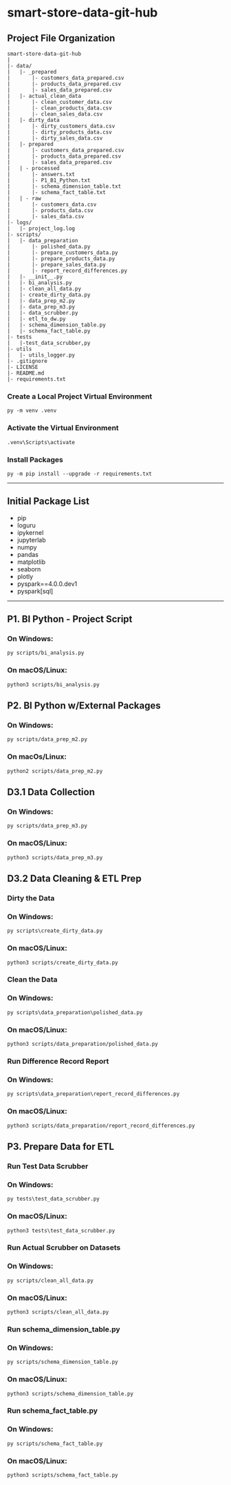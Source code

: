 # smart-store-data-git-hub

## Project File Organization

```plaintext
smart-store-data-git-hub
|
|- data/
|   |- _prepared
|       |- customers_data_prepared.csv
|       |- products_data_prepared.csv
|       |- sales_data_prepared.csv
|   |- actual_clean_data
|       |- clean_customer_data.csv
|       |- clean_products_data.csv
|       |- clean_sales_data.csv
|   |- dirty_data
|       |- dirty_customers_data.csv
|       |- dirty_products_data.csv
|       |- dirty_sales_data.csv
|   |- prepared
|       |- customers_data_prepared.csv
|       |- products_data_prepared.csv
|       |- sales_data_prepared.csv
|   | - processed
|       |- answers.txt
|       |- P1_B1_Python.txt 
|       |- schema_dimension_table.txt
|       |- schema_fact_table.txt 
|   | - raw
|       |- customers_data.csv
|       |- products_data.csv
|       |- sales_data.csv
|- logs/
|   |- project_log.log
|- scripts/
|   |- data_preparation
|       |- polished_data.py
|       |- prepare_customers_data.py
|       |- prepare_products_data.py
|       |- prepare_sales_data.py
|       |- report_record_differences.py
|   |- __init__.py
|   |- bi_analysis.py
|   |- clean_all_data.py
|   |- create_dirty_data.py
|   |- data_prep_m2.py
|   |- data_prep_m3.py
|   |- data_scrubber.py
|   |- etl_to_dw.py
|   |- schema_dimension_table.py
|   |- schema_fact_table.py
|- tests
|   |-test_data_scrubber,py
|- utils
|   |- utils_logger.py
|- .gitignore
|- LICENSE
|- README.md
|- requirements.txt
```
### Create a Local Project Virtual Environment

```shell
py -m venv .venv
```

### Activate the Virtual Environment

```shell
.venv\Scripts\activate
```

### Install Packages

```shell
py -m pip install --upgrade -r requirements.txt
```
-----

## Initial Package List

- pip
- loguru
- ipykernel
- jupyterlab
- numpy
- pandas
- matplotlib
- seaborn
- plotly
- pyspark==4.0.0.dev1
- pyspark[sql]

---
## P1. BI Python - Project Script

### On Windows:
```shell
py scripts/bi_analysis.py
```

### On macOS/Linux:
```shell
python3 scripts/bi_analysis.py
```

## P2. BI Python w/External Packages

### On Windows:
```shell
py scripts/data_prep_m2.py
```

### On macOs/Linux:
```shell
python2 scripts/data_prep_m2.py
```

## D3.1 Data Collection

### On Windows:
```shell
py scripts/data_prep_m3.py
```

### On macOS/Linux:
```shell
python3 scripts/data_prep_m3.py
```

## D3.2 Data Cleaning & ETL Prep

### Dirty the Data

### On Windows:
```shell
py scripts\create_dirty_data.py
```

### On macOS/Linux:
```shell
python3 scripts/create_dirty_data.py
```

### Clean the Data

### On Windows:
```shell
py scripts\data_preparation\polished_data.py
```

### On macOS/Linux:
```shell
python3 scripts/data_preparation/polished_data.py
```

### Run Difference Record Report

### On Windows:
```shell
py scripts\data_preparation\report_record_differences.py
```

### On macOS/Linux:
```shell
python3 scripts/data_preparation/report_record_differences.py
```

## P3. Prepare Data for ETL

### Run Test Data Scrubber

### On Windows:
```shell
py tests\test_data_scrubber.py
```

### On macOS/Linux:
```shell
python3 tests\test_data_scrubber.py
```

### Run Actual Scrubber on Datasets

### On Windows:
```shell
py scripts/clean_all_data.py
```

### On macOS/Linux:
```shell
python3 scripts/clean_all_data.py
```

### Run schema_dimension_table.py

### On Windows:
```shell
py scripts/schema_dimension_table.py
```

### On macOS/Linux: 
```shell
python3 scripts/schema_dimension_table.py
```

### Run schema_fact_table.py

### On Windows:
```shell
py scripts/schema_fact_table.py
```

### On macOS/Linux: 
```shell
python3 scripts/schema_fact_table.py
```